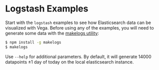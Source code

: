 # Logstash Examples

Start with the `logstash` examples to see how Elasticsearch data can be visualized with Vega.
 Before using any of the examples, you will need to generate some data with the [makelogs utility](https://www.npmjs.com/package/makelogs):

```bash
$ npm install -g makelogs
$ makelogs
```  

Use `--help` for additional parameters. By default, it will generate 14000 datapoints ±1 day of today on the local elasticsearch instance.
